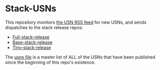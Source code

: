 # Stack-USNs

This repository monitors [the USN RSS
feed](https://ubuntu.com/security/notices/rss.xml) for new USNs, and sends
dispatches to the stack release repos:
- [Full-stack-release](https://github.com/paketo-buildpacks/full-stack-release)
- [Base-stack-release](https://github.com/paketo-buildpacks/base-stack-release)
- [Tiny-stack-release](https://github.com/paketo-buildpacks/tiny-stack-release)


The [usns file](https://github.com/paketo-buildpacks/stack-usns/blob/main/usns)
is a master list of ALL of the USNs that have been published since the
beginning of this repo's existence.
